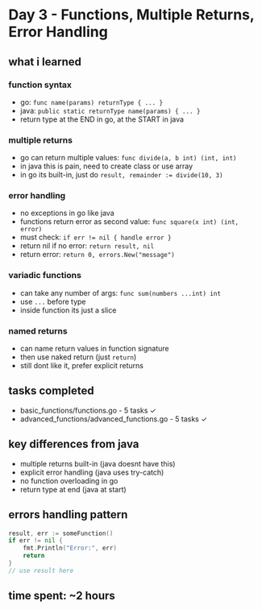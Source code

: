 # Day 3 - Functions, Multiple Returns, Error Handling

## what i learned

### function syntax
- go: `func name(params) returnType { ... }`
- java: `public static returnType name(params) { ... }`
- return type at the END in go, at the START in java

### multiple returns
- go can return multiple values: `func divide(a, b int) (int, int)`
- in java this is pain, need to create class or use array
- in go its built-in, just do `result, remainder := divide(10, 3)`

### error handling
- no exceptions in go like java
- functions return error as second value: `func square(x int) (int, error)`
- must check: `if err != nil { handle error }`
- return nil if no error: `return result, nil`
- return error: `return 0, errors.New("message")`

### variadic functions
- can take any number of args: `func sum(numbers ...int) int`
- use `...` before type
- inside function its just a slice

### named returns
- can name return values in function signature
- then use naked return (just `return`)
- still dont like it, prefer explicit returns

## tasks completed
- basic_functions/functions.go - 5 tasks ✓
- advanced_functions/advanced_functions.go - 5 tasks ✓

## key differences from java
- multiple returns built-in (java doesnt have this)
- explicit error handling (java uses try-catch)
- no function overloading in go
- return type at end (java at start)

## errors handling pattern
```go
result, err := someFunction()
if err != nil {
    fmt.Println("Error:", err)
    return
}
// use result here
```

## time spent: ~2 hours
